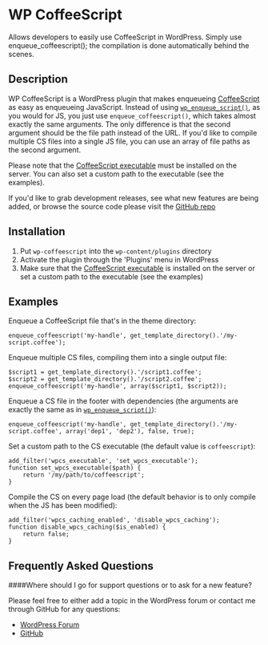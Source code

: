 WP CoffeeScript
==================================================
Allows developers to easily use CoffeeScript in WordPress. Simply use enqueue_coffeescript(); the compilation is done automatically behind the scenes.

Description
-----------

WP CoffeeScript is a WordPress plugin that makes enqueueing [CoffeeScript](http://coffeescript.org) as easy as enqueueing JavaScript.  Instead of using [`wp_enqueue_script()`](http://codex.wordpress.org/Function_Reference/wp_enqueue_script), as you would for JS, you just use `enqueue_coffeescript()`, which takes almost exactly the same arguments.  The only difference is that the second argument should be the file path instead of the URL.  If you'd like to compile multiple CS files into a single JS file, you can use an array of file paths as the second argument.

Please note that the [CoffeeScript executable](http://coffeescript.org/#installation) must be installed on the server.  You can also set a custom path to the executable (see the examples).

If you'd like to grab development releases, see what new features are being added, or browse the source code please visit the [GitHub repo](http://github.com/tombenner/wp-coffeescript)

Installation
------------

1. Put `wp-coffeescript` into the `wp-content/plugins` directory
1. Activate the plugin through the 'Plugins' menu in WordPress
1. Make sure that the [CoffeeScript executable](http://coffeescript.org/#installation) is installed on the server or set a custom path to the executable (see the examples)

Examples
--------

Enqueue a CoffeeScript file that's in the theme directory:

	enqueue_coffeescript('my-handle', get_template_directory().'/my-script.coffee');

Enqueue multiple CS files, compiling them into a single output file:

	$script1 = get_template_directory().'/script1.coffee';
	$script2 = get_template_directory().'/script2.coffee';
	enqueue_coffeescript('my-handle', array($script1, $script2));

Enqueue a CS file in the footer with dependencies (the arguments are exactly the same as in [`wp_enqueue_script()`](http://codex.wordpress.org/Function_Reference/wp_enqueue_script)):

	enqueue_coffeescript('my-handle', get_template_directory().'/my-script.coffee', array('dep1', 'dep2'), false, true);

Set a custom path to the CS executable (the default value is `coffeescript`):

	add_filter('wpcs_executable', 'set_wpcs_executable');
	function set_wpcs_executable($path) {
		return '/my/path/to/coffeescript';
	}

Compile the CS on every page load (the default behavior is to only compile when the JS has been modified):

	add_filter('wpcs_caching_enabled', 'disable_wpcs_caching');
	function disable_wpcs_caching($is_enabled) {
		return false;
	}

Frequently Asked Questions
--------------------------

####Where should I go for support questions or to ask for a new feature?

Please feel free to either add a topic in the WordPress forum or contact me through GitHub for any questions:

* [WordPress Forum](http://wordpress.org/tags/wp-coffeescript?forum_id=10)
* [GitHub](http://github.com/tombenner)